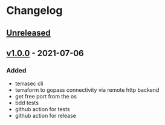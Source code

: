 # Changelog

## [Unreleased]

## [v1.0.0] - 2021-07-06

### Added

- terrasec cli
- terraform to gopass connectivity via remote http backend
- get free port from the os
- bdd tests
- github action for tests
- github action for release

[Unreleased]: https://github.com/mazehall/terrasec/compare/v1.0.0...HEAD
[v1.0.0]: https://github.com/mazehall/terrasec/releases/tag/v1.0.0
